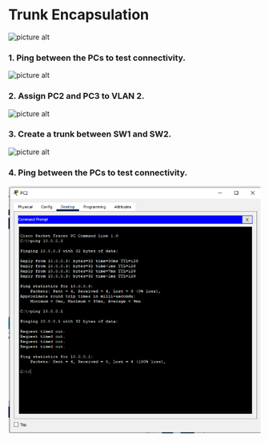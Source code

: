 Trunk Encapsulation<a name="TOP"></a>
===================

![picture alt](.. "Title is optional")

### 1. Ping between the PCs to test connectivity. ###
![picture alt](.. "Title is optional")

### 2. Assign PC2 and PC3 to VLAN 2. ###

![picture alt](..  "Title is optional")


### 3. Create a trunk between SW1 and SW2. ###
![picture alt](.. "Title is optional")

### 4. Ping between the PCs to test connectivity. ###
![picture alt](../006%20Trunk%20Encapsulation/images/d.png "Title is optional")
